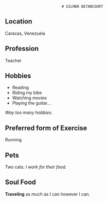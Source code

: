                               # GILMAR BETANCOURT

## Location

Caracas, Venezuela

## Profession

Teacher

## Hobbies

- Reading
- Riding my bike
- Watching movies
- Playing the guitar...

*Way too many hobbies.*

## Preferred form of Exercise

Running

## Pets

Two cats. *I work for their food.*

## Soul Food

**Traveling** as much as I can however I can.
